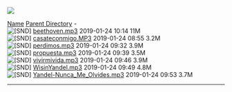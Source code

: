 <body>
  <div id="bg">
   <img style="display:block;" src="/img/nogame_nolife.jpg.png">
</div>
<div id="content">

<a href="?C=N;O=D">Name</a>
<a href="/">Parent Directory</a>                                 -   
<img src="/icons/sound2.gif" alt="[SND]"> <a href="beethoven.mp3">beethoven.mp3</a>               2019-01-24 10:14   11M  
<img src="/icons/sound2.gif" alt="[SND]"> <a href="casateconmigo.MP3">casateconmigo.MP3</a>           2019-01-24 08:55  3.2M  
<img src="/icons/sound2.gif" alt="[SND]"> <a href="perdimos.mp3">perdimos.mp3</a>                2019-01-24 09:32  3.9M  
<img src="/icons/sound2.gif" alt="[SND]"> <a href="propuesta.mp3">propuesta.mp3</a>               2019-01-24 09:39  3.5M  
<img src="/icons/sound2.gif" alt="[SND]"> <a href="vivirmivida.mp3">vivirmivida.mp3</a>             2019-01-24 09:46  3.9M  
<img src="/icons/sound2.gif" alt="[SND]"> <a href="WisinYandel.mp3">WisinYandel.mp3</a>             2019-01-24 09:49  4.8M  
<img src="/icons/sound2.gif" alt="[SND]"> <a href="Yandel-Nunca_Me_Olvides.mp3">Yandel-Nunca_Me_Olvides.mp3</a> 2019-01-24 09:53  3.7M  
<hr>
